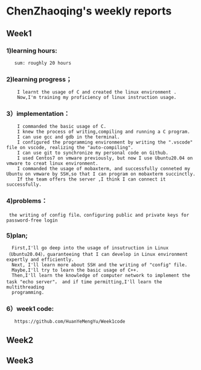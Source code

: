 # ChenZhaoqing's weekly reports
## Week1
### 1)learning hours:
       sum: roughly 20 hours
### 2)learning progress；
        I learnt the usage of C and created the linux environment .
        Now,I'm training my proficiency of linux instruction usage.
### 3）implementation：
        I commanded the basic usage of C.
        I knew the process of writing,compiling and running a C program.
        I can use gcc and gdb in the terminal.
        I configured the programming environment by writing the ".vscode" file on vscode, realizing the "auto-compiling".
        I can use git to synchronize my personal code on Github.
        I used Centos7 on vmware previously, but now I use Ubuntu20.04 on vmware to creat linux environment.
        I commanded the usage of mobaxterm, and successfully conneted my Ubuntu on vmware by SSH,so that I can program on mobaxterm succinctly.
        If the team offers the server ,I think I can connect it successfully.
### 4)problems：
     the writing of config file、configuring public and private keys for password-free login
### 5)plan;
      First,I'll go deep into the usage of insutruction in Linux（Ubuntu20.04），guaranteeing that I can develop in Linux environment expertly and efficiently.
      Next, I'll learn more about SSH and the writing of "config" file.
      Maybe,I'll try to learn the basic usage of C++.
      Then,I'll learn the knowledge of computer network to implement the task "echo server"， and if time permitting,I'll learn the multithreading 
      programming.
### 6）week1 code:
       https://github.com/HuanYeMengYu/Week1code
## Week2
## Week3
